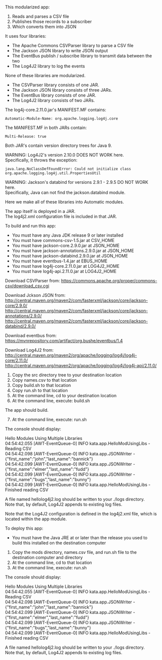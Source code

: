 This modularized app:

1. Reads and parses a CSV file
2. Publishes those records to a subscriber
3. Which converts them into JSON

It uses four libraries:

- The Apache Commons CSVParser library to parse a CSV file
- The Jackson JSON library to write JSON output
- The EventBus publish / subscribe library to transmit data between the two
- The Log4J2 library to log the events

None of these libraries are modularized.

- The CSVParser library consists of one JAR.  
- The Jackson JSON library consists of three JARs.  
- The EventBus library consists of one JAR.  
- The Log4J2 library consists of two JARs.

The log4j-core.2.11.0.jar's MANIFEST.MF contains: 
```
Automatic-Module-Name: org.apache.logging.log4j.core
```

The MANIFEST.MF in both JARs contain: 
``` 
Multi-Release: true
```

Both JAR's contain version directory trees for Java 9.

WARNING: Log4J2's version 2.10.0 DOES NOT WORK here.  
Specifically, it throws the exception:
```
java.lang.NoClassDefFoundError: Could not initialize class org.apache.logging.log4j.util.PropertiesUtil
```

WARNING: Jackson's databind for versions 2.9.1 - 2.9.5 DO NOT WORK here.  
Specifically, Java can not find the jackson.databind module.

Here we make all of these libraries into Automatic modules.

The app itself is deployed in a JAR.  
The log4j2.xml configuration file is included in that JAR.

To build and run this app:

- You must have any Java JDK release 9 or later installed
- You must have commons-csv-1.5.jar at CSV_HOME
- You must have jackson-core.2.9.0.jar at JSON_HOME
- You must have jackson-annotations.2.9.0.jar at JSON_HOME
- You must have jackson-databind.2.9.0.jar at JSON_HOME
- You must have eventbus-1.4.jar at EBUS_HOME
- You must have log4j-core.2.11.0.jar at LOG4J2_HOME
- You must have log4j-api.2.11.0.jar at LOG4J2_HOME

Download CSVParser from: 
https://commons.apache.org/proper/commons-csv/download_csv.cgi

Download Jckson JSON from:  
http://central.maven.org/maven2/com/fasterxml/jackson/core/jackson-core/2.9.0/  
http://central.maven.org/maven2/com/fasterxml/jackson/core/jackson-annotations/2.9.0/  
http://central.maven.org/maven2/com/fasterxml/jackson/core/jackson-databind/2.9.0/  

Download eventbus from: 
https://mvnrepository.com/artifact/org.bushe/eventbus/1.4

Download Log4J2 from:  
http://central.maven.org/maven2/org/apache/logging/log4j/log4j-core/2.11.0/  
http://central.maven.org/maven2/org/apache/logging/log4j/log4j-api/2.11.0/  

1. Copy the src directory tree to your destination location
2. Copy names.csv to that location  
3. Copy build.sh to that location
4. Copy run.sh to that location
5. At the command line, cd to your destination location
6. At the command line, execute: build.sh

The app should build.

7. At the command line, execute: run.sh

The console should display:

Hello Modules Using Multiple Libraries  
04:54:42.055 [AWT-EventQueue-0] INFO  kata.app.HelloModUsingLibs - Reading CSV  
04:54:42.098 [AWT-EventQueue-0] INFO  kata.app.JSONWriter - {"first_name":"john","last_name":"bannick"}  
04:54:42.099 [AWT-EventQueue-0] INFO  kata.app.JSONWriter - {"first_name":"elmer","last_name":"fudd"}  
04:54:42.099 [AWT-EventQueue-0] INFO  kata.app.JSONWriter - {"first_name":"bugs","last_name":"bunny"}  
04:54:42.099 [AWT-EventQueue-0] INFO  kata.app.HelloModUsingLibs - Finished reading CSV  
  
A file named hellolog4j2.log should be written to your ./logs directory.  
Note that, by default, Log4J2 appends to existing log files.

Note that the Log4J2 configuration is defined in the log4j2.xml file,
which is located within the app module.

To deploy this app:

- You must have the Java JRE at or later than the release you used to build this installed on the destination computer

1. Copy the mods directory, names.csv file, and run.sh file to the destination computer and directory
2. At the command line, cd to that location
2. At the command line, execute: run.sh

The console should display:

Hello Modules Using Multiple Libraries  
04:54:42.055 [AWT-EventQueue-0] INFO  kata.app.HelloModUsingLibs - Reading CSV  
04:54:42.098 [AWT-EventQueue-0] INFO  kata.app.JSONWriter - {"first_name":"john","last_name":"bannick"}  
04:54:42.099 [AWT-EventQueue-0] INFO  kata.app.JSONWriter - {"first_name":"elmer","last_name":"fudd"}  
04:54:42.099 [AWT-EventQueue-0] INFO  kata.app.JSONWriter - {"first_name":"bugs","last_name":"bunny"}  
04:54:42.099 [AWT-EventQueue-0] INFO  kata.app.HelloModUsingLibs - Finished reading CSV  
  
A file named hellolog4j2.log should be written to your ./logs directory.  
Note that, by default, Log4J2 appends to existing log files.
